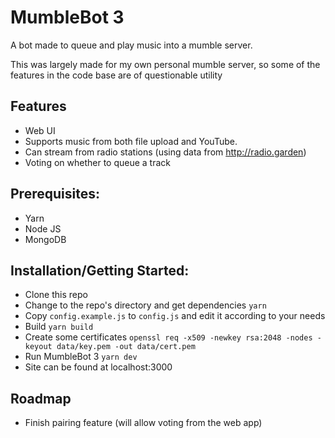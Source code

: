 # MumbleBot 3

A bot made to queue and play music into a mumble server.

This was largely made for my own personal mumble server, so some of the features in the code base are of questionable utility

## Features

- Web UI
- Supports music from both file upload and YouTube.
- Can stream from radio stations (using data from http://radio.garden)
- Voting on whether to queue a track

## Prerequisites:

- Yarn
- Node JS
- MongoDB

## Installation/Getting Started:

- Clone this repo
- Change to the repo's directory and get dependencies `yarn`
- Copy `config.example.js` to `config.js` and edit it according to your needs
- Build `yarn build`
- Create some certificates `openssl req -x509 -newkey rsa:2048 -nodes -keyout data/key.pem -out data/cert.pem`
- Run MumbleBot 3 `yarn dev`
- Site can be found at localhost:3000

## Roadmap

- Finish pairing feature (will allow voting from the web app)
